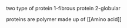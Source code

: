 
two type of protein 
 1-fibrous protein
  2-globular

proteins are polymer made up of [[Amino acid]]

